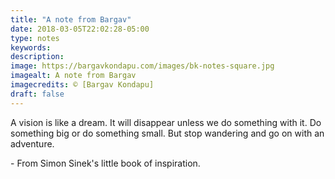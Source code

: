 ```yaml
---
title: "A note from Bargav"
date: 2018-03-05T22:02:28-05:00
type: notes
keywords:
description:
image: https://bargavkondapu.com/images/bk-notes-square.jpg
imagealt: A note from Bargav
imagecredits: © [Bargav Kondapu]
draft: false
---
```

[comment]: # (A note is any quick thought, quote, one-liners or a simple tweet. )

A vision is like a dream. It will disappear unless we do something with it. Do something big or do something small. But stop wandering and go on with an adventure.

\- From Simon Sinek's little book of inspiration.
